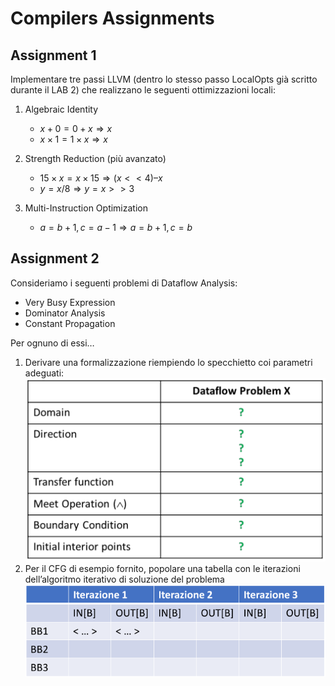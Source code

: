 # Compilers Assignments
## Assignment 1
Implementare tre passi LLVM (dentro lo stesso passo LocalOpts già scritto durante il LAB 2) che realizzano le seguenti ottimizzazioni locali:
 
 1. Algebraic Identity
    - $x + 0 = 0 + x \Rightarrow x$
    - $x \times 1 = 1 \times x \Rightarrow x$

 2. Strength Reduction (più avanzato)
    - $15 \times x = x \times 15 \Rightarrow (x << 4) – x$
    - $y = x / 8 ⇒ y = x >> 3$

 3. Multi-Instruction Optimization	
    - $a = b + 1, c = a − 1 ⇒ a = b + 1, c = b$

## Assignment 2
Consideriamo i seguenti problemi di Dataflow Analysis:
 - Very Busy Expression 
 - Dominator Analysis
 - Constant Propagation

Per ognuno di essi…
 1. Derivare una formalizzazione riempiendo lo specchietto coi parametri adeguati: 
 ![plot](./assets/second_assignment/formalization.png)
 2. Per il CFG di esempio fornito, popolare una tabella con le iterazioni dell’algoritmo iterativo di soluzione del problema
 ![plot](./assets/second_assignment/iteration_table.png)
